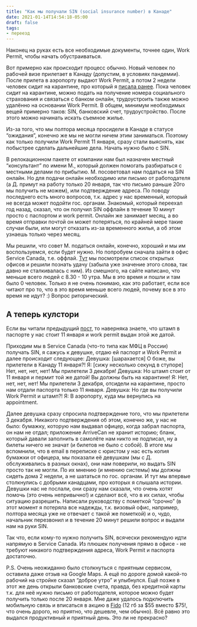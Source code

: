 ```yaml
---
title: "Как мы получали SIN (social insurance number) в Канаде"
date: 2021-01-14T14:54:18-05:00
draft: false
tags:
- переезд
---
```

Наконец на руках есть все необходимые документы, точнее один, Work Permit, чтобы начать обустраиваться. 

Вот примерно как происходит процесс обычно. Новый человек по рабочей визе прилетает в Канаду (допустим, в условиях пандемии). После прилета в аэропорту выдают Work Permit, а потом 2 недели человек сидит на карантине, про который я [писала ранее](https://natashakatson.github.io/ru/posts/quarantine/). Пока человек сидит на карантине, можно подать на получение номера социального страхования и связаться с банком онлайн, трудоустроить также можно удалённо на основании Work Permit. 
В общем, минимум необходимых вещей примерно таков: SIN, банковский счет, трудоустройство. После этого можно начинать искать съемное жилье. 

Из-за того, что мы полтора месяца просидели в Канаде в статусе “ожидания”, конечно же мы не могли ничем этим заниматься. Поэтому как только получили Work Permit 11 января, сразу стали выяснять, как побыстрее сделать дальнейшие дела. Начать нужно было с SIN.

В релокационном пакете от компании нам был назначен местный “консультант” по имени М., который должен помогать разбираться с местными делами по прибытию. М. посоветовал нам податься на SIN онлайн. Но для подачи онлайн необходимо или письмо от работодателя (а Д. примут на работу только 20 января, так что письмо раньше 20го мы получить не можем), или подтверждение адреса. По поводу последнего есть много вопросов, т.к. адрес у нас временный, который не всегда может подойти гос. органам. Знакомый, который переехал год назад, сказал, что он получил SIN оффлайн в течение 10 минут просто с паспортом и work permit. Онлайн же занимает месяц, а во время отправки почтой он может потеряться, по крайней мере такие случаи были, или могут отказать из-за временного жилья, а об этом узнаешь только через месяц.

Мы решили, что совет М. податься онлайн, конечно, хороший и мы им воспользуемся, если будет нужно. Но попробуем сначала зайти в офис Service Canada, т.е. оффлай. 
[Тут](http://www.servicecanada.gc.ca/tbsc-fsco/sc-dsp.jsp?rc=3591&lang=eng) мы посмотрели список открытых офисов и решили познать удачу (забыла уже значение этого слова, так давно не сталкивалась с ним). Из смешного, на сайте написано, что меньше всего людей с 8.30 - 10 утра. Мы в это время и пошли и там было 0 человек. Только я не очень понимаю, как это работает, если все читают про то, что в это время меньше всего людей, почему все в это время не идут? :) Вопрос риторический.

## А теперь кулстори

Если вы читали предыдущий [пост](https://natashakatson.github.io/ru/posts/welcome-to-canada/), то наверняка знаете, что штамп в паспорте у нас стоит 11 января и work permit выдан этой же датой. 

Приходим мы в Service Canada (что-то типа как МФЦ в России) получать SIN, я сажусь к девушке, отдаю ей паспорт и Work Permit и далее происходит следующее:
Девушка: [шарахается] О боже, вы прилетели в Канаду 11 января?!
Я: [сижу несколько секунд в ступоре] Нет, нет, нет, нет! Мы прилетели 3 декабря!
Девушка: Но штамп стоит от 11 января и пермит той же датой! Вы должны быть на карантине!
Я: Нет, нет, нет, нет! Мы прилетели 3 декабря, отсидели на карантине, просто нам отдали паспорта только 11 января.
Девушка: Но где вы получили Work Permit и штамп?!
Я: В аэропорту, куда мы вернулись на appointment.

Далее девушка сразу спросила подтверждение того, что мы прилетели 3 декабря. Никакого подтверждения об этом, конечно же, у нас не было: бумажку, которую нам выдавал офицер, когда забрал паспорта, он нам не отдал; приложение ArriveCan не хранит историю; бланк, который давали заполнить в самолёте нам никто не подписал, ну а билеты ничего не значат (и билетов не было с собой). В итоге мы вспомнили, что в email в переписке с юристом у нас есть копия бумажки от офицера, мы показали её девушкам (мы с Д. обслуживались в разных окнах), они нам поверили, но выдать SIN просто так не могли. По их мнению (и мнению системы) мы должны сидеть дома 2 недели, а не шататься по гос. органам. И тут мы впервые столкнулись с добрыми канадцами, про которых я слышала истории. Девушки нас не послали, они сразу нам сказали, что очень хотят помочь (это очень непривычно!) и сделают всё, что в их силах, чтобы ситуацию разрешить. Написали руководству с пометкой “срочно” (в этот момент я потеряла все надежды, т.к. визовый офис, например, полтора месяца уже не отвечает с такой же пометкой) и о, чудо, начальник перезвонил и в течение 20 минут решили вопрос и выдали нам на руки SIN.

Так что, если кому-то нужно получить SIN, всячески рекомендую идти напрямую в Service Canada. Из плюшек получения прямо в офисе - не требуют никакого подтверждения адреса, Work Permit и паспорта достаточно. 

P.S. Очень неожиданно было столкнуться с приятным сервисом, оставила даже отзыв на Google Maps. А ещё по дороге домой какой-то рабочий на стройке сказал “доброе утро” и улыбнулся. Ещё позже в этот же день открыли банковские счета, правда, без кредитной карты т.к. для неё нужно письмо от работодателя, которое можно будет получить только после 20 января. Мне даже удалось подключить мобильную связь и вписаться в акцию в [Fido](https://fido.sparkrefer.com/?utm_campaign=fido_raf1&amp;utm_content=bottom_content&amp;utm_medium=email&amp;utm_source=buyapowa&amp;utm_term=custom_email_325ad300-fd9c-11ea-8623-3d2c4398e224) (12 гб за $55 вместо $75!, что очень дорого, но приятно, что дешевле, чем обычно). Всё равно это выдался продуктивный и приятный день. Это ли не прекрасно?

